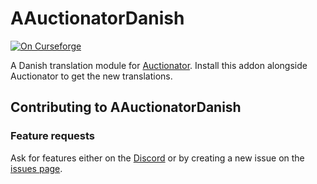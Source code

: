 # AAuctionatorDanish
[![On Curseforge](https://img.shields.io/badge/download-Curseforge-orange)](https://www.curseforge.com/wow/addons/danish-translations-module-for-auctionator)

 A Danish translation module for [Auctionator](https://www.curseforge.com/wow/addons/auctionator). Install this addon alongside Auctionator to get the new translations.
 
 ## Contributing to AAuctionatorDanish
 ### Feature requests

Ask for features either on the [Discord](https://discord.gg/d4FWZWnQCY) or by
creating a new issue on the
[issues page](https://github.com/tacaly/AAuctionatorDanish/issues).
